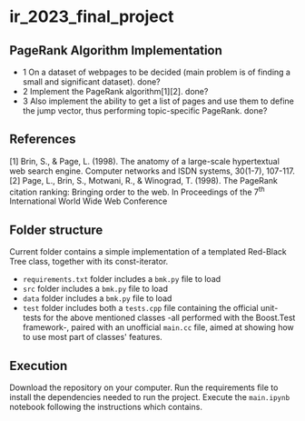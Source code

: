 # ir_2023_final_project

## PageRank Algorithm Implementation

- 1 On a dataset of webpages to be decided (main problem is of finding a small and significant dataset). done?
- 2 Implement the PageRank algorithm[1][2]. done? 
- 3 Also implement the ability to get a list of pages and use them to define the jump vector, thus performing topic-specific PageRank. done?

## References
<a id="1">[1]</a> Brin, S., & Page, L. (1998). The anatomy of a large-scale hypertextual web search engine. Computer networks and ISDN systems, 30(1-7), 107-117. \
<a id="2">[2]</a> Page, L., Brin, S., Motwani, R., & Winograd, T. (1998). The PageRank citation ranking: Bringing order to the web. In Proceedings of the 7<sup>th</sup> International World Wide Web Conference

## Folder structure
Current folder contains a simple implementation of a templated Red-Black Tree class, together with its const-iterator.

* `requirements.txt` folder includes a `bmk.py` file to load
* `src` folder includes a `bmk.py` file to load
* `data` folder includes a `bmk.py` file to load
* `test` folder includes both a `tests.cpp` file containing the official unit-tests for the above mentioned classes -all performed with the Boost.Test framework-, paired with an unofficial `main.cc` file, aimed at showing how to use most part of classes' features.

## Execution
Download the repository on your computer.
Run the requirements file to install the dependencies needed to run the project.
Execute the `main.ipynb` notebook following the instructions which contains. 
